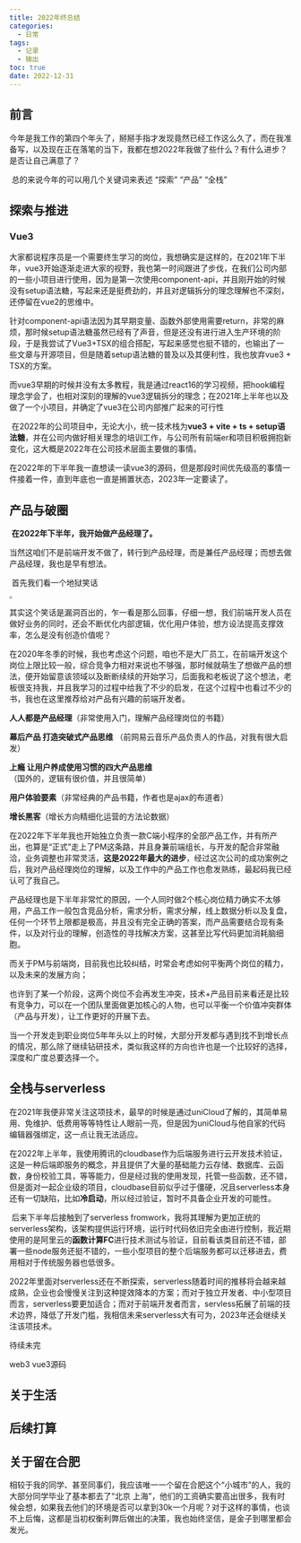 ```yaml
---
title: 2022年终总结
categories:
  - 日常
tags:
  - 记录
  - 输出
toc: true
date: 2022-12-31
---
```


## 前言

​	今年是我工作的第四个年头了，掰掰手指才发现竟然已经工作这么久了，而在我准备写，以及现在正在落笔的当下，我都在想2022年我做了些什么？有什么进步？是否让自己满意了？

​	总的来说今年的可以用几个关键词来表述 “探索” “产品” “全栈”



## 探索与推进

### Vue3

​	大家都说程序员是一个需要终生学习的岗位，我想确实是这样的，在2021年下半年，vue3开始逐渐走进大家的视野，我也第一时间跟进了步伐，在我们公司内部的一些小项目进行使用，因为是第一次使用component-api，并且刚开始的时候没有setup语法糖，写起来还是挺费劲的，并且对逻辑拆分的理念理解也不深刻，还停留在vue2的思维中。

​	针对component-api语法因为其早期变量、函数外部使用需要return，非常的麻烦，那时候setup语法糖虽然已经有了声音，但是还没有进行进入生产环境的阶段，于是我尝试了Vue3+TSX的组合搭配，写起来感觉也挺不错的，也输出了一些文章与开源项目，但是随着setup语法糖的普及以及其便利性，我也放弃vue3 + TSX的方案。

​	而vue3早期的时候并没有太多教程，我是通过react16的学习视频，把hook编程理念学会了，也相对深刻的理解的vue3逻辑拆分的理念；在2021年上半年也以及做了一个小项目，并确定了vue3在公司内部推广起来的可行性

​	在2022年的公司项目中，无论大小，统一技术栈为**vue3 + vite + ts + setup语法糖**，并在公司内做好相关理念的培训工作，与公司所有前端er和项目积极拥抱新变化，这大概是2022年在公司技术层面主要做的事情。

​	在2022年的下半年我一直想读一读vue3的源码，但是那段时间优先级高的事情一件接着一件，直到年底也一直是搁置状态，2023年一定要读了。



## 产品与破圈

​	**在2022年下半年，我开始做产品经理了。**

​	当然这咱们不是前端开发不做了，转行到产品经理，而是兼任产品经理；而想去做产品经理，我也是早有想法。

​	首先我们看一个地狱笑话

<img src="https://www.vkcyan.top/FocMiRs0g72NjX5AoGWeyfqJDPh8.png" style="zoom:30%;" />

​	其实这个笑话是漏洞百出的，乍一看是那么回事，仔细一想，我们前端开发人员在做好业务的同时，还会不断优化内部逻辑，优化用户体验，想方设法提高支撑效率，怎么是没有创造价值呢？

​	在2020年冬季的时候，我也考虑这个问题，咱也不是大厂员工，在前端开发这个岗位上限比较一般，综合竞争力相对来说也不够强，那时候就萌生了想做产品的想法，便开始留意该领域以及断断续续的开始学习，后面我和老板说了这个想法，老板很支持我，并且我学习的过程中给我了不少的启发，在这个过程中也看过不少的书，我也在这里推荐给对产品有兴趣的前端开发者。

**人人都是产品经理**（非常使用入门，理解产品经理岗位的书籍）

**幕后产品 打造突破式产品思维** （前网易云音乐产品负责人的作品，对我有很大启发）

**上瘾 让用户养成使用习惯的四大产品思维**（国外的，逻辑有很价值，并且很简单）

**用户体验要素**（非常经典的产品书籍，作者也是ajax的布道者）

**增长黑客**（增长方向精细化运营的方法论数据）

​	在2022年下半年我也开始独立负责一款C端小程序的全部产品工作，并有所产出，也算是“正式”走上了PM这条路，并且身兼前端组长，与开发的配合非常融洽，业务调整也非常灵活，**这是2022年最大的进步**，经过这次公司的成功案例之后，我对产品经理岗位的理解，以及工作中的产品工作也愈发熟练，最起码我已经认可了我自己。

​	产品经理也是下半年非常忙的原因，一个人同时做2个核心岗位精力确实不太够用，产品工作一般包含竞品分析，需求分析，需求分解，线上数据分析以及复盘，任何一个环节上限都是极高，并且没有完全正确的答案，而产品需要结合现有条件，以及对行业的理解，创造性的寻找解决方案，这甚至比写代码更加消耗脑细胞。

​	而关于PM与前端岗，目前我也比较纠结，时常会考虑如何平衡两个岗位的精力，以及未来的发展方向；

​	也许到了某一个阶段，这两个岗位不会再发生冲突，技术+产品目前来看还是比较有竞争力，可以在一个团队里面做更加核心的人物，也可以平衡一个价值冲突群体（产品与开发），让工作更好的开展下去。

​	当一个开发走到职业岗位5年年头以上的时候，大部分开发都与遇到找不到增长点的情况，那么除了继续钻研技术，类似我这样的方向也许也是一个比较好的选择，深度和广度总要选择一个。



## 全栈与serverless

​	在2021年我便非常关注这项技术，最早的时候是通过uniCloud了解的，其简单易用、免维护、低费用等等特性让人眼前一亮，但是因为uniCloud与他自家的代码编辑器强绑定，这一点让我无法适应。

​	在2022年上半年，我使用腾讯的cloudbase作为后端服务进行云开发技术验证，这是一种后端即服务的概念，并且提供了大量的基础能力云存储、数据库、云函数，身份校验工具，等等能力，但是经过我的使用发现，托管一些函数，还不错，但是面对一起企业级的项目，cloudbase目前似乎过于僵硬，况且serverless本身还有一切缺陷，比如**冷启动**，所以经过验证，暂时不具备企业开发的可能性。

​	后来下半年后接触到了serverless fromwork，我将其理解为更加正统的serverless架构，该架构提供运行环境，运行时代码依旧完全由进行控制，我近期使用的是阿里云的**函数计算FC**进行技术测试与验证，目前看该类目前还不错，部署一些node服务还挺不错的，一些小型项目的整个后端服务都可以迁移进去，费用相对于传统服务器也低很多。

​	2022年里面对serverless还在不断探索，serverless随着时间的推移将会越来越成熟，企业也会慢慢关注到这种提效降本的方案；而对于独立开发者、中小型项目而言，serverless要更加适合；而对于前端开发者而言，servless拓展了前端的技术边界，降低了开发门槛，我相信未来serverless大有可为，2023年还会继续关注该项技术。

待续未完
​	

web3 vue3源码 



## 关于生活



## 后续打算



## 关于留在合肥

​	相较于我的同学、甚至同事们，我应该唯一一个留在合肥这个“小城市”的人，我的大部分同学毕业了基本都去了“北京 上海”，他们的工资确实要高出很多，我有时候会想，如果我去他们的环境是否可以拿到30k一个月呢？对于这样的事情，也谈不上后悔，这都是当初权衡利弊后做出的决策，我也始终坚信，是金子到哪里都会发光。